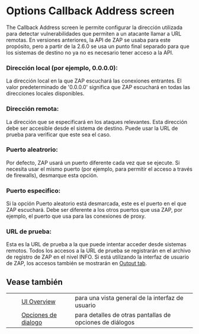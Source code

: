# Options Callback Address screen #

The Callback Address screen le permite configurar la dirección utilizada para detectar vulnerabilidades que permiten a un atacante llamar a URL remotas.
En versiones anteriores, la API de ZAP se usaba para este propósito, pero a partir de la 2.6.0 se usa un punto final separado para que los sistemas de destino no ya no es necesario tener acceso a la API.

### Dirección local (por ejemplo, 0.0.0.0): ###

La dirección local en la que ZAP escuchará las conexiones entrantes. El valor predeterminado de '0.0.0.0' significa que ZAP escuchará en todas las direcciones locales disponibles.

### Dirección remota: ###

La dirección que se especificará en los ataques relevantes. Esta dirección debe ser accesible desde el sistema de destino. Puede usar la URL de prueba para verificar que este sea el caso.

### Puerto aleatrorio: ###

Por defecto, ZAP usará un puerto diferente cada vez que se ejecute. Si necesita usar el mismo puerto (por ejemplo, para permitir el acceso a través de firewalls), desmarque esta opción.

### Puerto especifico: ###

Si la opción Puerto aleatorio está desmarcada, este es el puerto en el que ZAP escuchará. Debe ser diferente a los otros puertos que usa ZAP, por ejemplo, el puerto que usa para las conexiones de proxy.

### URL de prueba: ###

Esta es la URL de prueba a la que puede intentar acceder desde sistemas remotos. Todos los accesos a la URL de prueba se registrarán en el archivo de registro de ZAP en el nivel INFO. Si está utilizando la interfaz de usuario de ZAP, los accesos también se mostrarán en [Output tab][].

## Vease también ##

<table> 
 <tbody>
  <tr>
   <td>&nbsp;&nbsp;&nbsp;&nbsp;</td>
   <td> <a href="HelpUiOverview" rel="nofollow">UI Overview</a></td>
   <td>para una vista general de la interfaz de usuario</td>
  </tr> 
  <tr>
   <td>&nbsp;&nbsp;&nbsp;&nbsp;</td>
   <td> <a href="HelpUiDialogsOptionsOptions" rel="nofollow">Opciones de dialogo</a></td>
   <td>para detalles de otras pantallas de opciones de di&aacute;logos</td>
  </tr> 
 </tbody>
</table>


[Output tab]: HelpUiTabsOutput